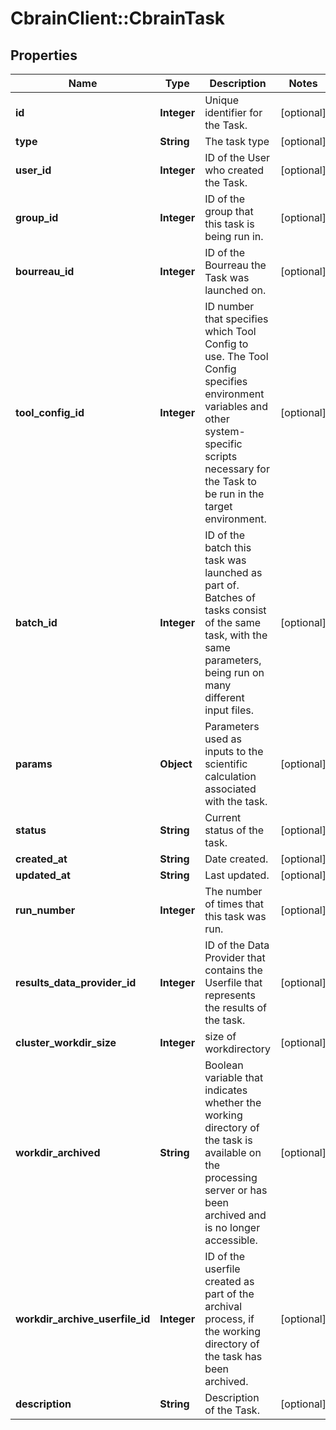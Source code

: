 # CbrainClient::CbrainTask

## Properties
Name | Type | Description | Notes
------------ | ------------- | ------------- | -------------
**id** | **Integer** | Unique identifier for the Task. | [optional] 
**type** | **String** | The task type | [optional] 
**user_id** | **Integer** | ID of the User who created the Task. | [optional] 
**group_id** | **Integer** | ID of the group that this task is being run in. | [optional] 
**bourreau_id** | **Integer** | ID of the Bourreau the Task was launched on. | [optional] 
**tool_config_id** | **Integer** | ID number that specifies which Tool Config to use. The Tool Config specifies environment variables and other system-specific scripts necessary for the Task to be run in the target environment. | [optional] 
**batch_id** | **Integer** | ID of the batch this task was launched as part of. Batches of tasks consist of the same task, with the same parameters, being run on many different input files. | [optional] 
**params** | **Object** | Parameters used as inputs to the scientific calculation associated with the task. | [optional] 
**status** | **String** | Current status of the task. | [optional] 
**created_at** | **String** | Date created. | [optional] 
**updated_at** | **String** | Last updated. | [optional] 
**run_number** | **Integer** | The number of times that this task was run. | [optional] 
**results_data_provider_id** | **Integer** | ID of the Data Provider that contains the Userfile that represents the results of the task. | [optional] 
**cluster_workdir_size** | **Integer** | size of workdirectory | [optional] 
**workdir_archived** | **String** | Boolean variable that indicates whether the working directory of the task is available on the processing server or has been archived and is no longer accessible. | [optional] 
**workdir_archive_userfile_id** | **Integer** | ID of the userfile created as part of the archival process, if the working directory of the task has been archived. | [optional] 
**description** | **String** | Description of the Task. | [optional] 


